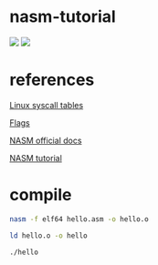 # nasm-tutorial
![](https://img.shields.io/badge/haxor-approved%20by%20nasa-blue)
![](https://img.shields.io/badge/language-god-white)


# references
[Linux syscall tables](https://chromium.googlesource.com/chromiumos/docs/+/HEAD/constants/syscalls.md)

[Flags](https://en.wikipedia.org/wiki/FLAGS_register)

[NASM official docs](https://nasm.us/docs.php)

[NASM tutorial](https://cs.lmu.edu/~ray/notes/nasmtutorial/)

# compile
```sh
nasm -f elf64 hello.asm -o hello.o
````
```sh
ld hello.o -o hello
````
```sh
./hello
```
